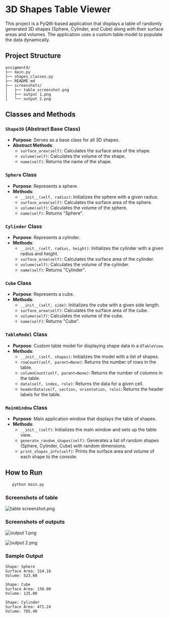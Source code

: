 # 3D Shapes Table Viewer

This project is a PyQt6-based application that displays a table of randomly generated 3D shapes (Sphere, Cylinder, and Cube) along with their surface areas and volumes. The application uses a custom table model to populate the data dynamically.

## Project Structure

```
assigment9/
├── main.py
├── shapes_classes.py
├── README.md
├── screenshots/
│   ├── table screenshot.png
│   ├── output 1.png
│   └── output 2.png
```

## Classes and Methods

### `Shape3D` (Abstract Base Class)
- **Purpose**: Serves as a base class for all 3D shapes.
- **Abstract Methods**:
  - `surface_area(self)`: Calculates the surface area of the shape.
  - `volume(self)`: Calculates the volume of the shape.
  - `name(self)`: Returns the name of the shape.

### `Sphere` Class
- **Purpose**: Represents a sphere.
- **Methods**:
  - `__init__(self, radius)`: Initializes the sphere with a given radius.
  - `surface_area(self)`: Calculates the surface area of the sphere.
  - `volume(self)`: Calculates the volume of the sphere.
  - `name(self)`: Returns "Sphere".

### `Cylinder` Class
- **Purpose**: Represents a cylinder.
- **Methods**:
  - `__init__(self, radius, height)`: Initializes the cylinder with a given radius and height.
  - `surface_area(self)`: Calculates the surface area of the cylinder.
  - `volume(self)`: Calculates the volume of the cylinder.
  - `name(self)`: Returns "Cylinder".

### `Cube` Class
- **Purpose**: Represents a cube.
- **Methods**:
  - `__init__(self, side)`: Initializes the cube with a given side length.
  - `surface_area(self)`: Calculates the surface area of the cube.
  - `volume(self)`: Calculates the volume of the cube.
  - `name(self)`: Returns "Cube".

### `TableModel` Class
- **Purpose**: Custom table model for displaying shape data in a `QTableView`.
- **Methods**:
  - `__init__(self, shapes)`: Initializes the model with a list of shapes.
  - `rowCount(self, parent=None)`: Returns the number of rows in the table.
  - `columnCount(self, parent=None)`: Returns the number of columns in the table.
  - `data(self, index, role)`: Returns the data for a given cell.
  - `headerData(self, section, orientation, role)`: Returns the header labels for the table.

### `MainWindow` Class
- **Purpose**: Main application window that displays the table of shapes.
- **Methods**:
  - `__init__(self)`: Initializes the main window and sets up the table view.
  - `generate_random_shapes(self)`: Generates a list of random shapes (Sphere, Cylinder, Cube) with random dimensions.
  - `print_shapes_info(self)`: Prints the surface area and volume of each shape to the console.

## How to Run

```bash
   python main.py
```

### Screenshots of table
![table screenshot.png](screenshots/table%20screenshot.png)
### Screenshots of outputs
![output 1.png](screenshots/output%201.png)

![output 2.png](screenshots/output%202.png)
### Sample Output

```
Shape: Sphere
Surface Area: 314.16
Volume: 523.60

Shape: Cube
Surface Area: 150.00
Volume: 125.00

Shape: Cylinder
Surface Area: 471.24
Volume: 785.40
```
